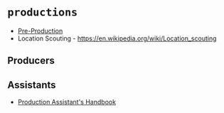 # `productions`

  - [Pre-Production](https://en.wikipedia.org/wiki/Pre-production)
  - Location Scouting - https://en.wikipedia.org/wiki/Location_scouting

## Producers


## Assistants

  - [Production Assistant's Handbook](./PAPH.pdf)
